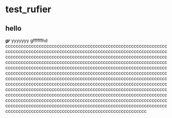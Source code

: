 # test_rufier
## hello
***gr***
yyyyyyy
gffffffhd
ссссссссссссссссссссссссссссссссссссссссссссссссссссссссссссссссссссссссссссссссссссссссссссссссссссссссссссссссссссссссссссссссссссссссссссссссссссссссссссссссссссссссссссссссссссссссссссссссссссссссссссссссссссссссссссссссссссссссссссссссссссссссссссссссссссссссссссссссссссссссссссссссссссссссссссссссссссссссссссссссссссссссссссссссссссссссссссссссссссссссссссссссссссссссссссссссссссссссссссссссссссссссссссссссссссссссссссссссссссссссссссссссссссссссссссссссссссссссссссссссссссссссссссссссссссссссссссссссссссссссссссссссссссссссссссссссссссссссссссссссссссссссссссссссссссссссссссссссссссссссссссссссссссссссссссссссссссссссссссссссссссссссссссссссссссссссссссссссссссссссссссссссссссссссссссссссссссссссссссссссссссссссссссссссссссссссссссссссссссссссссссссссссссссссссссссссссссссссссссссссссссссссссс
